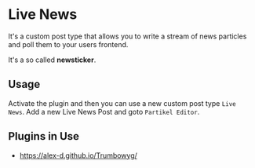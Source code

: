 # Live News

It's a custom post type that allows you to write a stream of news particles and poll them to your users frontend. 

It's a so called **newsticker**.

## Usage

Activate the plugin and then you can use a new custom post type `Live News`. Add a new Live News Post and goto `Partikel Editor`.


## Plugins in Use

* https://alex-d.github.io/Trumbowyg/